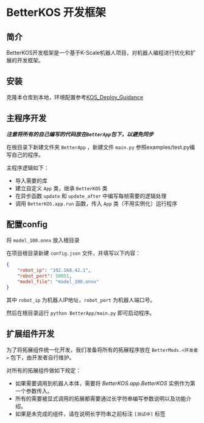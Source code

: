 # BetterKOS 开发框架

## 简介

BetterKOS开发框架是一个基于K-Scale机器人项目，对机器人编程进行优化和扩展的开发框架。

## 安装

克隆本仓库到本地，环境配置参考[KOS_Deploy_Guidance](https://github.com/CarrotFish/KOS_Deploy_Guidance)

## 主程序开发

***注意将所有的自己编写的代码放在`BetterApp`包下，以避免同步***

在根目录下新建文件夹 `BetterApp` ，新建文件 `main.py` 参照examples/test.py编写自己的程序。

主程序逻辑如下：
- 导入需要的库
- 建立自定义 `App` 类，继承 `BetterKOS` 类
- 在异步函数 `update` 和 `update_after` 中编写每帧需要的逻辑处理
- 调用 `BetterKOS.app.run` 函数，传入 `App` 类（不用实例化）运行程序

## 配置config

将 `model_100.onnx` 放入根目录

在项目根目录新建 `config.json` 文件，并填写以下内容：

```json
{
    "robot_ip": "192.168.42.1",
    "robot_port": 50051,
    "model_file": "model_100.onnx"
}
```
其中 `robot_ip` 为机器人IP地址，`robot_port` 为机器人端口号。

然后在根目录运行 `python BetterApp/main.py` 即可启动程序。

## 扩展组件开发

为了将拓展组件统一化开发，我们准备将所有的拓展程序放在 `BetterMods.<开发者>` 包下，由开发者自行维护。

对所有的拓展组件做如下规定：
- 如果需要调用到机器人本体，需要将 *BetterKOS.app.BetterKOS* 实例作为第一个参数传入。
- 所有的需要被显式调用的拓展都需要通过长字符串编写参数说明以及功能介绍。
- 如果是未完成的组件，请在说明长字符串之前标注 `[测试中]` 标签
